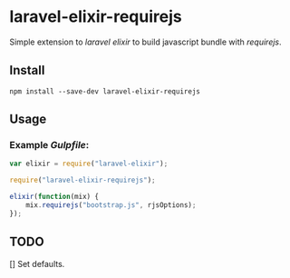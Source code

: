 # laravel-elixir-requirejs

Simple extension to *laravel elixir* to build javascript bundle with *requirejs*.

## Install

```
npm install --save-dev laravel-elixir-requirejs
```

## Usage

### Example *Gulpfile*:

```javascript
var elixir = require("laravel-elixir");

require("laravel-elixir-requirejs");

elixir(function(mix) {
    mix.requirejs("bootstrap.js", rjsOptions);
});
```

## TODO

[] Set defaults.

